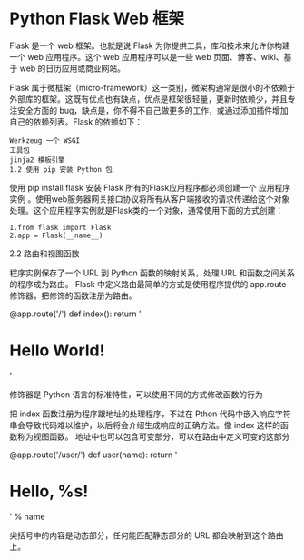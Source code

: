 # Python Flask Web 框架

Flask 是一个 web 框架。也就是说 Flask 为你提供工具，库和技术来允许你构建一个 web 应用程序。这个 web 应用程序可以是一些 web 页面、博客、wiki、基于 web 的日历应用或商业网站。

Flask 属于微框架（micro-framework）这一类别，微架构通常是很小的不依赖于外部库的框架。这既有优点也有缺点，优点是框架很轻量，更新时依赖少，并且专注安全方面的 bug，缺点是，你不得不自己做更多的工作，或通过添加插件增加自己的依赖列表。Flask 的依赖如下：

    Werkzeug 一个 WSGI
    工具包
    jinja2 模板引擎  
    1.2 使用 pip 安装 Python 包

使用  pip install flask 安装 Flask
所有的Flask应用程序都必须创建一个 应用程序实例 。使用web服务器网关接口协议将所有从客户端接收的请求传递给这个对象处理。这个应用程序实例就是Flask类的一个对象，通常使用下面的方式创建：
	
    1.from flask import Flask
    2.app = Flask(__name__)
2.2 路由和视图函数

程序实例保存了一个 URL 到 Python 函数的映射关系，处理 URL 和函数之间关系的程序成为路由。
Flask 中定义路由最简单的方式是使用程序提供的 app.route 修饰器，把修饰的函数注册为路由。

@app.route('/')
def index():
    return '<h1>Hello World!</h1>'  
    
   修饰器是 Python 语言的标准特性，可以使用不同的方式修改函数的行为

把 index 函数注册为程序跟地址的处理程序，不过在 Pthon 代码中嵌入响应字符串会导致代码难以维护，以后将会介绍生成响应的正确方法。像 index 这样的函数称为视图函数。
地址中也可以包含可变部分，可以在路由中定义可变的这部分

@app.route('/user/<name>')
def user(name):
    return '<h1>Hello, %s!</h1>' % name

尖括号中的内容是动态部分，任何能匹配静态部分的 URL 都会映射到这个路由上。

